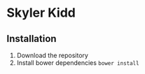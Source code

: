 Skyler Kidd
==============================

## Installation
1. Download the repository
2. Install bower dependencies `bower install`

